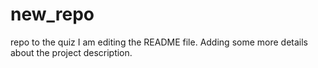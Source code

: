 # new_repo
repo to the quiz
I am editing the README file. Adding some more details about the project description.
